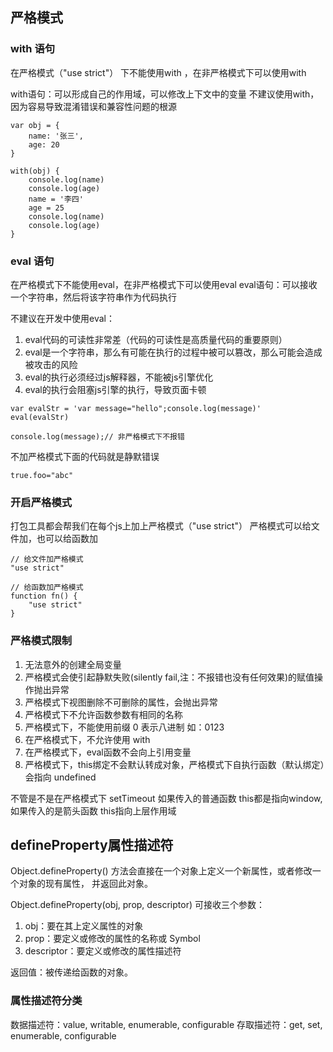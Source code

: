 ## 严格模式
### with 语句
在严格模式（"use strict"） 下不能使用with ，在非严格模式下可以使用with

with语句：可以形成自己的作用域，可以修改上下文中的变量
不建议使用with，因为容易导致混淆错误和兼容性问题的根源
```
var obj = {
    name: '张三',
    age: 20
}

with(obj) {
    console.log(name)
    console.log(age)
    name = '李四'
    age = 25
    console.log(name)
    console.log(age)
}
```

### eval 语句
在严格模式下不能使用eval，在非严格模式下可以使用eval
eval语句：可以接收一个字符串，然后将该字符串作为代码执行

不建议在开发中使用eval：
1. eval代码的可读性非常差（代码的可读性是高质量代码的重要原则）
2. eval是一个字符串，那么有可能在执行的过程中被可以篡改，那么可能会造成被攻击的风险
3. eval的执行必须经过js解释器，不能被js引擎优化
4. eval的执行会阻塞js引擎的执行，导致页面卡顿

```
var evalStr = 'var message="hello";console.log(message)'
eval(evalStr)

console.log(message);// 非严格模式下不报错
```

不加严格模式下面的代码就是静默错误
```
true.foo="abc"
```

### 开启严格模式
打包工具都会帮我们在每个js上加上严格模式（"use strict"）
严格模式可以给文件加，也可以给函数加
```
// 给文件加严格模式
"use strict"

// 给函数加严格模式
function fn() {
    "use strict"
}
```

### 严格模式限制
1. 无法意外的创建全局变量
2. 严格模式会使引起静默失败(silently fail,注：不报错也没有任何效果)的赋值操作抛出异常
3. 严格模式下视图删除不可删除的属性，会抛出异常
4. 严格模式下不允许函数参数有相同的名称
5. 严格模式下，不能使用前缀 0 表示八进制 如：0123
6. 在严格模式下，不允许使用 with
7. 在严格模式下，eval函数不会向上引用变量
8. 严格模式下，this绑定不会默认转成对象，严格模式下自执行函数（默认绑定）会指向 undefined

不管是不是在严格模式下  setTimeout 如果传入的普通函数 this都是指向window,如果传入的是箭头函数 this指向上层作用域

## defineProperty属性描述符
Object.defineProperty() 方法会直接在一个对象上定义一个新属性，或者修改一个对象的现有属性， 并返回此对象。

Object.defineProperty(obj, prop, descriptor)
可接收三个参数：
1. obj：要在其上定义属性的对象
2. prop：要定义或修改的属性的名称或 Symbol
3. descriptor：要定义或修改的属性描述符

返回值：被传递给函数的对象。
### 属性描述符分类
数据描述符：value, writable, enumerable, configurable
存取描述符：get, set, enumerable, configurable